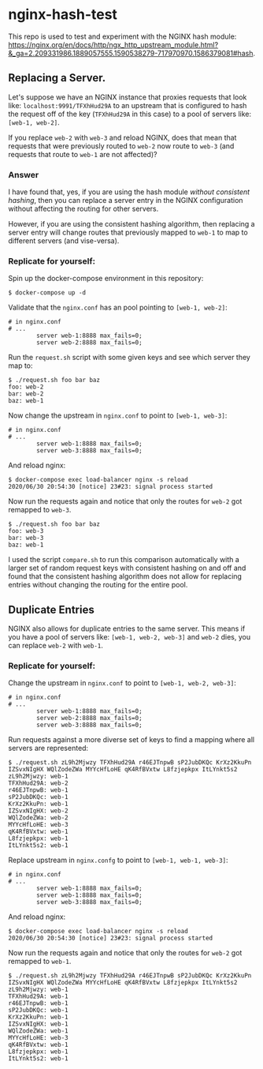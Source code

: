 # nginx-hash-test
This repo is used to test and experiment with the NGINX hash module:
https://nginx.org/en/docs/http/ngx_http_upstream_module.html?&_ga=2.209331986.1889057555.1590538279-717970970.1586379081#hash.

## Replacing a Server.
Let's suppose we have an NGINX instance that proxies requests that look like: `localhost:9991/TFXhHud29A`
to an upstream that is configured to hash the request off of the key (`TFXhHud29A` in this case) to 
a pool of servers like: `[web-1, web-2]`.

If you replace `web-2` with `web-3` and reload NGINX, does that mean that requests that were 
previously routed to `web-2` now route to `web-3` (and requests that route to `web-1` are not affected)?

### Answer
I have found that, yes, if you are using the hash module *without consistent hashing*, then you can replace
a server entry in the NGINX configuration without affecting the routing for other servers.

However, if you are using the consistent hashing algorithm, then replacing a server entry will change routes 
that previously mapped to `web-1` to map to different servers (and vise-versa).

### Replicate for yourself:
Spin up the docker-compose environment in this repository:
```
$ docker-compose up -d
```

Validate that the `nginx.conf` has an pool pointing to `[web-1, web-2]`:
```
# in nginx.conf
# ...
        server web-1:8888 max_fails=0;
        server web-2:8888 max_fails=0;
```

Run the `request.sh` script with some given keys and see which server they map to:
```
$ ./request.sh foo bar baz
foo: web-2
bar: web-2
baz: web-1
```

Now change the upstream in `nginx.conf` to point to `[web-1, web-3]`:
```
# in nginx.conf
# ...
        server web-1:8888 max_fails=0;
        server web-3:8888 max_fails=0;
```

And reload nginx:
```
$ docker-compose exec load-balancer nginx -s reload
2020/06/30 20:54:30 [notice] 23#23: signal process started
```

Now run the requests again and notice that only the routes for `web-2` got remapped to `web-3`.
```
$ ./request.sh foo bar baz
foo: web-3
bar: web-3
baz: web-1
```

I used the script `compare.sh` to run this comparison automatically with a larger set of 
random request keys with consistent hashing on and off and found that the consistent 
hashing algorithm does not allow for replacing entries without changing the routing 
for the entire pool.

## Duplicate Entries
NGINX also allows for duplicate entries to the same server. This means if you have a 
pool of servers like: `[web-1, web-2, web-3]` and `web-2` dies, you can replace
`web-2` with `web-1`.

### Replicate for yourself:
Change the upstream in `nginx.conf` to point to `[web-1, web-2, web-3]`:
```
# in nginx.conf
# ...
        server web-1:8888 max_fails=0;
        server web-2:8888 max_fails=0;
        server web-3:8888 max_fails=0;
```

Run requests against a more diverse set of keys to find a mapping where all servers are represented:
```
$ ./request.sh zL9h2Mjwzy TFXhHud29A r46EJTnpwB sP2JubDKQc KrXz2KkuPn IZSvxNIgHX WQlZodeZWa MYYcHfLoHE qK4RfBVxtw L8fzjepkpx ItLYnkt5s2
zL9h2Mjwzy: web-1
TFXhHud29A: web-2
r46EJTnpwB: web-1
sP2JubDKQc: web-1
KrXz2KkuPn: web-1
IZSvxNIgHX: web-2
WQlZodeZWa: web-2
MYYcHfLoHE: web-3
qK4RfBVxtw: web-1
L8fzjepkpx: web-1
ItLYnkt5s2: web-1
```

Replace upstream in `nginx.confg` to point to `[web-1, web-1, web-3]`:
```
# in nginx.conf
# ...
        server web-1:8888 max_fails=0;
        server web-1:8888 max_fails=0;
        server web-3:8888 max_fails=0;
```

And reload nginx:
```
$ docker-compose exec load-balancer nginx -s reload
2020/06/30 20:54:30 [notice] 23#23: signal process started
```

Now run the requests again and notice that only the routes for `web-2` got remapped to `web-1`.
```
$ ./request.sh zL9h2Mjwzy TFXhHud29A r46EJTnpwB sP2JubDKQc KrXz2KkuPn IZSvxNIgHX WQlZodeZWa MYYcHfLoHE qK4RfBVxtw L8fzjepkpx ItLYnkt5s2
zL9h2Mjwzy: web-1
TFXhHud29A: web-1
r46EJTnpwB: web-1
sP2JubDKQc: web-1
KrXz2KkuPn: web-1
IZSvxNIgHX: web-1
WQlZodeZWa: web-1
MYYcHfLoHE: web-3
qK4RfBVxtw: web-1
L8fzjepkpx: web-1
ItLYnkt5s2: web-1
```